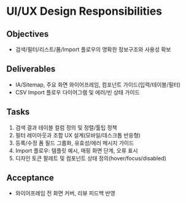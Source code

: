# UI/UX Design Responsibilities

## Objectives
- 검색/필터/리스트/폼/Import 플로우의 명확한 정보구조와 사용성 확보

## Deliverables
- IA/Sitemap, 주요 화면 와이어프레임, 컴포넌트 가이드(입력/테이블/필터)
- CSV Import 플로우 다이어그램 및 에러/빈 상태 가이드

## Tasks
1) 검색 결과 테이블 컬럼 정의 및 정렬/툴팁 정책
2) 필터 레이아웃과 조합 UX 설계(모바일/데스크톱 반응형)
3) 등록/수정 폼 필드 그룹화, 유효성/에러 메시지 가이드
4) Import 플로우: 템플릿 예시, 매핑 화면 단계, 오류 표시
5) 디자인 토큰 팔레트 및 컴포넌트 상태 정의(hover/focus/disabled)

## Acceptance
- 와이어프레임 전 화면 커버, 리뷰 피드백 반영
